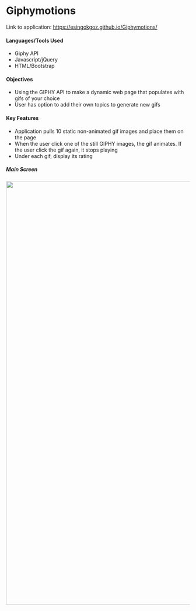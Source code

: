 # Giphymotions

Link to application: https://esingokgoz.github.io/Giphymotions/

#### Languages/Tools Used
- Giphy API
- Javascript/jQuery
- HTML/Bootstrap

#### Objectives
- Using the GIPHY API to make a dynamic web page that populates with gifs of your choice
- User has option to add their own topics to generate new gifs

#### Key Features
- Application pulls 10 static non-animated gif images and place them on the page
- When the user click one of the still GIPHY images, the gif animates. If the user click the gif again, it stops playing
- Under each gif, display its rating


##### Main Screen
<img width="1158"  src="">

